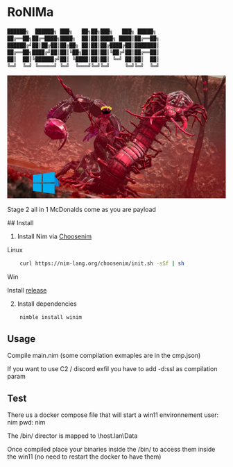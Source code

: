 # RoNIMa


```
██████╗  ██████╗ ███╗   ██╗██╗███╗   ███╗ █████╗ 
██╔══██╗██╔═████╗████╗  ██║██║████╗ ████║██╔══██╗
██████╔╝██║██╔██║██╔██╗ ██║██║██╔████╔██║███████║
██╔══██╗████╔╝██║██║╚██╗██║██║██║╚██╔╝██║██╔══██║
██║  ██║╚██████╔╝██║ ╚████║██║██║ ╚═╝ ██║██║  ██║
╚═╝  ╚═╝ ╚═════╝ ╚═╝  ╚═══╝╚═╝╚═╝     ╚═╝╚═╝  ╚═╝
```

![r0NIMA](./assets/r0NIMa.png)

Stage 2 all in 1 McDonalds come as you are payload


## Install

1. Install Nim via [Choosenim](https://github.com/nim-lang/choosenim)


Linux

``` bash
    curl https://nim-lang.org/choosenim/init.sh -sSf | sh
```

Win 

Install [release](https://github.com/nim-lang/choosenim/releases)

2. Install dependencies

```
    nimble install winim
```


## Usage 


Compile main.nim (some compilation exmaples are in the cmp.json)

If you want to use C2 / discord exfil you have to add -d:ssl as compilation param


## Test

There us a docker compose file that will start a win11 environnement 
user: nim
pwd: nim

The /bin/ director is mapped to \\host.lan\Data 

Once compiled place your binaries inside the /bin/ to access them inside the win11 (no need to restart the docker to have them)

